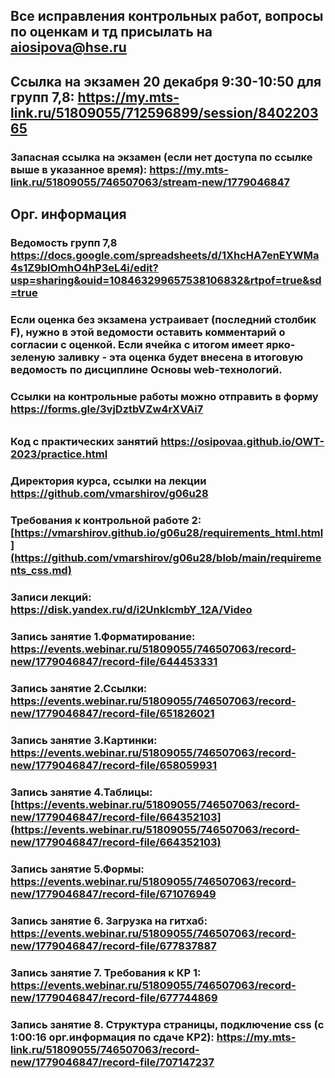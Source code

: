 ## Все исправления контрольных работ, вопросы по оценкам и тд присылать на aiosipova@hse.ru
## Ссылка на экзамен 20 декабря 9:30-10:50 для групп 7,8: https://my.mts-link.ru/51809055/712596899/session/840220365
### Запасная ссылка на экзамен (если нет доступа по ссылке выше в указанное время): https://my.mts-link.ru/51809055/746507063/stream-new/1779046847 


## Орг. информация
### Ведомость групп 7,8 https://docs.google.com/spreadsheets/d/1XhcHA7enEYWMa4s1Z9blOmhO4hP3eL4i/edit?usp=sharing&ouid=108463299657538106832&rtpof=true&sd=true 
### Если оценка без экзамена устраивает (последний столбик F), нужно в этой ведомости оставить комментарий о согласии с оценкой. Если ячейка с итогом имеет ярко-зеленую заливку - эта оценка будет внесена в итоговую ведомость по дисциплине Основы web-технологий.

### Ссылки на контрольные работы можно отправить в форму https://forms.gle/3vjDztbVZw4rXVAi7 

######
### Код с практических занятий https://osipovaa.github.io/OWT-2023/practice.html
### Директория курса, ссылки на лекции https://github.com/vmarshirov/g06u28

### Требования к контрольной работе 2: [https://vmarshirov.github.io/g06u28/requirements_html.html](https://github.com/vmarshirov/g06u28/blob/main/requirements_css.md)

### Записи лекций: https://disk.yandex.ru/d/i2UnklcmbY_12A/Video
### Запись занятие 1.Форматирование: [https://events.webinar.ru/51809055/746507063/record-new/1779046847/record-file/644453331 ](https://events.webinar.ru/51809055/746507063/record-new/1779046847/record-file/644453331)
### Запись занятие 2.Ссылки: [https://events.webinar.ru/51809055/746507063/record-new/1779046847/record-file/651826021 ](https://events.webinar.ru/51809055/746507063/record-new/1779046847/record-file/651826021)
### Запись занятие 3.Картинки: https://events.webinar.ru/51809055/746507063/record-new/1779046847/record-file/658059931 
### Запись занятие 4.Таблицы: [https://events.webinar.ru/51809055/746507063/record-new/1779046847/record-file/664352103](https://events.webinar.ru/51809055/746507063/record-new/1779046847/record-file/664352103)
### Запись занятие 5.Формы: https://events.webinar.ru/51809055/746507063/record-new/1779046847/record-file/671076949 
### Запись занятие 6. Загрузка на гитхаб: https://events.webinar.ru/51809055/746507063/record-new/1779046847/record-file/677837887 
### Запись занятие 7. Требования к КР 1: https://events.webinar.ru/51809055/746507063/record-new/1779046847/record-file/677744869
### Запись занятие 8. Структура страницы, подключение css (с 1:00:16 орг.информация по сдаче КР2): https://my.mts-link.ru/51809055/746507063/record-new/1779046847/record-file/707147237 
